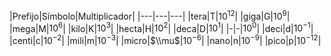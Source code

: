 |Prefijo|Símbolo|Multiplicador| |---|---|---| |tera|T|$10^{12}$| |giga|G|$10^9$|
|mega|M|$10^6$| |kilo|K|$10^3$| |hecta|H|$10^2$| |deca|D|$10^1$| |-|-|$10^0$|
|deci|d|$10^{-1}$| |centi|c|$10^{-2}$| |mili|m|$10^{-3}$|
|micro|$\\mu$|$10^{-6}$| |nano|n|$10^{-9}$| |pico|p|$10^{-12}$|
